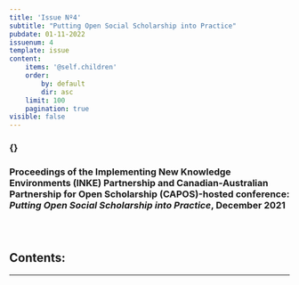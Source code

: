 ```yaml
---
title: 'Issue Nº4'
subtitle: "Putting Open Social Scholarship into Practice"
pubdate: 01-11-2022
issuenum: 4
template: issue
content:
    items: '@self.children'
    order:
        by: default
        dir: asc
    limit: 100
    pagination: true
visible: false
---
```


### {}

### Proceedings of the Implementing New Knowledge Environments (INKE) Partnership and Canadian-Australian Partnership for Open Scholarship (CAPOS)-hosted conference: *Putting Open Social Scholarship into Practice*, December 2021

### &nbsp;

<h2>Contents:</h2>

---
